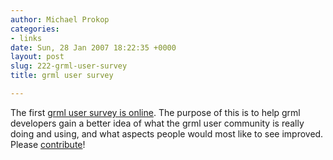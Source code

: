 ```yaml
---
author: Michael Prokop
categories:
- links
date: Sun, 28 Jan 2007 18:22:35 +0000
layout: post
slug: 222-grml-user-survey
title: grml user survey

---
```

The first [grml user survey is online](http://grml.org/user-survey/grml.txt). The purpose of this is to help grml developers gain a better idea of what the grml user community is really doing and using, and what aspects people would most like to see improved. Please [contribute](http://grml.org/user-survey/grml.txt)!
